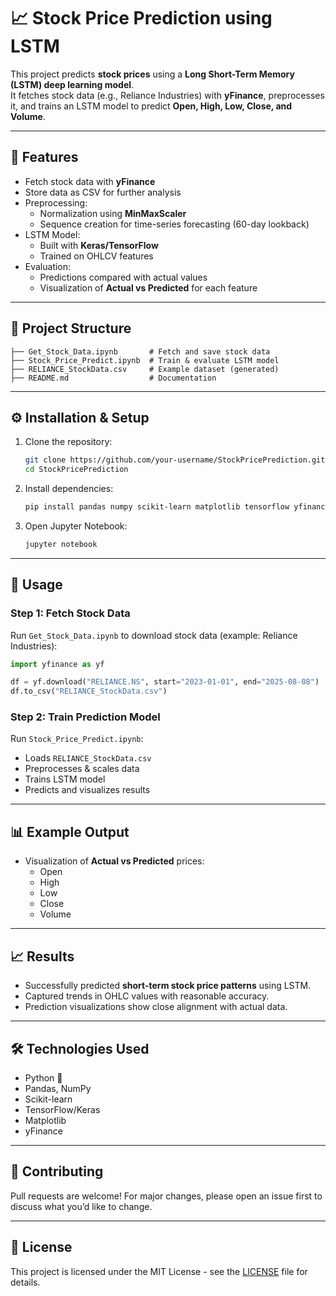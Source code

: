 # 📈 Stock Price Prediction using LSTM

This project predicts **stock prices** using a **Long Short-Term Memory (LSTM) deep learning model**.  
It fetches stock data (e.g., Reliance Industries) with **yFinance**, preprocesses it, and trains an LSTM model to predict **Open, High, Low, Close, and Volume**.

---

## 📌 Features
- Fetch stock data with **yFinance**
- Store data as CSV for further analysis
- Preprocessing:
  - Normalization using **MinMaxScaler**
  - Sequence creation for time-series forecasting (60-day lookback)
- LSTM Model:
  - Built with **Keras/TensorFlow**
  - Trained on OHLCV features
- Evaluation:
  - Predictions compared with actual values
  - Visualization of **Actual vs Predicted** for each feature

---

## 📂 Project Structure
```
├── Get_Stock_Data.ipynb       # Fetch and save stock data
├── Stock_Price_Predict.ipynb  # Train & evaluate LSTM model
├── RELIANCE_StockData.csv     # Example dataset (generated)
├── README.md                  # Documentation
```

---

## ⚙️ Installation & Setup

1. Clone the repository:
   ```bash
   git clone https://github.com/your-username/StockPricePrediction.git
   cd StockPricePrediction
   ```

2. Install dependencies:
   ```bash
   pip install pandas numpy scikit-learn matplotlib tensorflow yfinance
   ```

3. Open Jupyter Notebook:
   ```bash
   jupyter notebook
   ```

---

## 🚀 Usage

### Step 1: Fetch Stock Data
Run `Get_Stock_Data.ipynb` to download stock data (example: Reliance Industries):
```python
import yfinance as yf

df = yf.download("RELIANCE.NS", start="2023-01-01", end="2025-08-08")
df.to_csv("RELIANCE_StockData.csv")
```

### Step 2: Train Prediction Model
Run `Stock_Price_Predict.ipynb`:
- Loads `RELIANCE_StockData.csv`
- Preprocesses & scales data
- Trains LSTM model
- Predicts and visualizes results

---

## 📊 Example Output
- Visualization of **Actual vs Predicted** prices:
  - Open
  - High
  - Low
  - Close
  - Volume

---

## 📈 Results
- Successfully predicted **short-term stock price patterns** using LSTM.  
- Captured trends in OHLC values with reasonable accuracy.  
- Prediction visualizations show close alignment with actual data.  

---

## 🛠️ Technologies Used
- Python 🐍  
- Pandas, NumPy  
- Scikit-learn  
- TensorFlow/Keras  
- Matplotlib  
- yFinance  

---

## 🤝 Contributing
Pull requests are welcome! For major changes, please open an issue first to discuss what you’d like to change.

---

## 📜 License
This project is licensed under the MIT License - see the [LICENSE](LICENSE) file for details.
